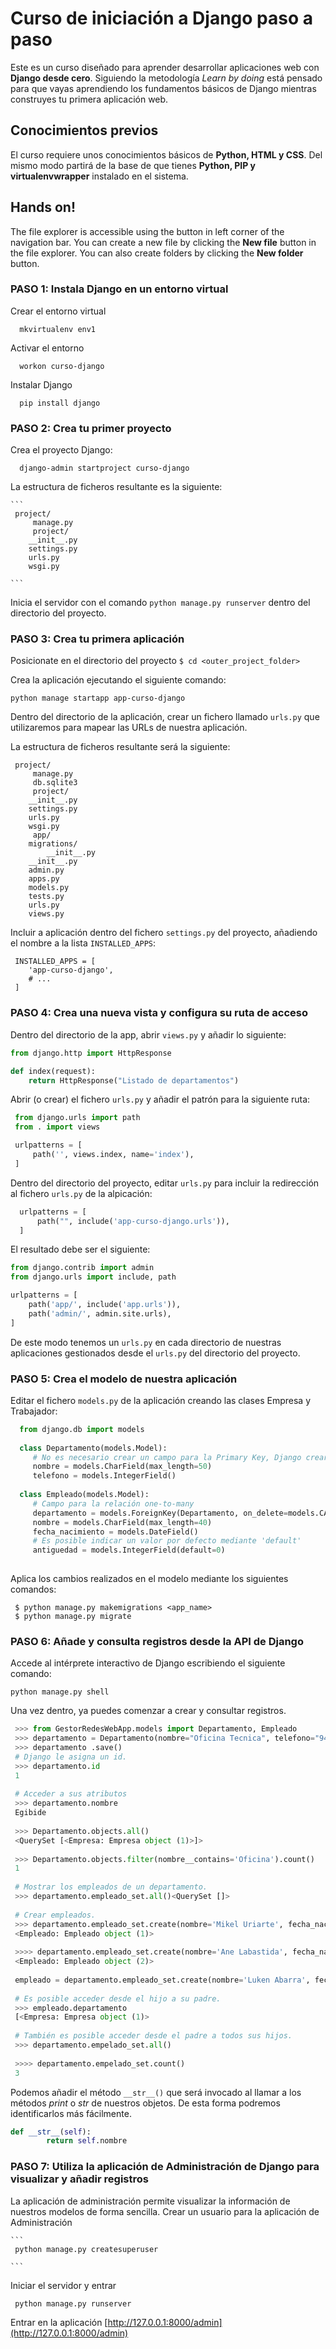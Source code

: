 # Curso de iniciación a Django paso a paso

Este es un curso diseñado para aprender desarrollar aplicaciones web con **Django desde cero**. Siguiendo la metodología *Learn by doing* está pensado para que vayas aprendiendo los fundamentos básicos de Django mientras construyes tu primera aplicación web.

## Conocimientos previos

El curso requiere unos conocimientos básicos de **Python, HTML y CSS**.
Del mismo modo partirá de la base de que tienes **Python, PIP y virtualenvwrapper** instalado en el sistema.

## Hands on!

The file explorer is accessible using the button in left corner of the navigation bar. You can create a new file by clicking the **New file** button in the file explorer. You can also create folders by clicking the **New folder** button.

### PASO 1: Instala Django en un entorno virtual 

Crear el entorno virtual
    
      mkvirtualenv env1

 Activar el entorno
    
      workon curso-django
    
    
Instalar Django

      pip install django


### PASO 2: Crea tu primer proyecto

Crea el proyecto Django:

      django-admin startproject curso-django
    
    
   La estructura de ficheros resultante es la siguiente:
    
    ```
     project/
         manage.py
         project/
     	__init__.py
     	settings.py
     	urls.py
     	wsgi.py
    
    ```
    
   Inicia el servidor con el comando `python manage.py runserver` dentro del directorio del proyecto.

### PASO 3: Crea tu primera aplicación
Posicionate en el directorio del proyecto `$ cd <outer_project_folder>`

Crea la aplicación ejecutando el siguiente comando:

`python manage startapp app-curso-django`

Dentro del directorio de la aplicación, crear un fichero llamado `urls.py` que utilizaremos para mapear las URLs de nuestra aplicación.

La estructura de ficheros resultante será la siguiente:

```
 project/
     manage.py
     db.sqlite3
     project/
 	__init__.py
 	settings.py
 	urls.py
 	wsgi.py
     app/
 	migrations/
 	    __init__.py
 	__init__.py
 	admin.py
 	apps.py
 	models.py
 	tests.py
 	urls.py
 	views.py

```

Incluir a aplicación dentro del fichero `settings.py` del proyecto, añadiendo el nombre a la lista `INSTALLED_APPS`:
	
	 INSTALLED_APPS = [
	 	'app-curso-django',
	 	# ...
	 ]

### PASO 4: Crea una nueva vista y configura su ruta de acceso

Dentro del directorio de la app, abrir `views.py` y añadir lo siguiente:

```python
from django.http import HttpResponse

def index(request):
    return HttpResponse("Listado de departamentos")
```
    
Abrir (o crear) el fichero `urls.py` y añadir el patrón para la siguiente ruta:
   ```python
    from django.urls import path
    from . import views
   
    urlpatterns = [
        path('', views.index, name='index'),
    ]
   ```
Dentro del directorio del proyecto, editar `urls.py` para incluir la redirección al fichero `urls.py` de la alpicación:
  ```python 
    urlpatterns = [
        path("", include('app-curso-django.urls')),
    ]
   ```

El resultado debe ser el siguiente:
   ```python
   from django.contrib import admin
   from django.urls import include, path
  
   urlpatterns = [
       path('app/', include('app.urls')),
       path('admin/', admin.site.urls),
   ]
   ```

De este modo tenemos un `urls.py` en cada directorio de nuestras aplicaciones gestionados desde el `urls.py` del directorio del proyecto.

### PASO 5: Crea el modelo de nuestra aplicación

Editar el fichero `models.py` de la aplicación creando las clases Empresa y Trabajador:

   ```python
     from django.db import models
    
     class Departamento(models.Model):
        # No es necesario crear un campo para la Primary Key, Django creará automáticamente un IntegerField.
        nombre = models.CharField(max_length=50)
        telefono = models.IntegerField()
    
     class Empleado(models.Model):
        # Campo para la relación one-to-many
        departamento = models.ForeignKey(Departamento, on_delete=models.CASCADE)
        nombre = models.CharField(max_length=40)
        fecha_nacimiento = models.DateField()
        # Es posible indicar un valor por defecto mediante 'default'
        antiguedad = models.IntegerField(default=0)
        
```    
Aplica los cambios realizados en el modelo mediante los siguientes comandos:
    
   ```
    $ python manage.py makemigrations <app_name>
    $ python manage.py migrate
   
   ```

### PASO 6: Añade y consulta registros desde la API de Django

Accede al intérprete interactivo de Django escribiendo el siguiente comando:

	python manage.py shell

Una vez dentro, ya puedes comenzar a crear y consultar registros.
   ```python
	>>> from GestorRedesWebApp.models import Departamento, Empleado
	>>> departamento = Departamento(nombre="Oficina Tecnica", telefono="945010101")
	>>> departamento .save()
	# Django le asigna un id.
	>>> departamento.id
	1
	
	# Acceder a sus atributos
	>>> departamento.nombre
	Egibide
	
	>>> Departamento.objects.all()
	<QuerySet [<Empresa: Empresa object (1)>]>
	
	>>> Departamento.objects.filter(nombre__contains='Oficina').count()
	1
	
	# Mostrar los empleados de un departamento.
	>>> departamento.empleado_set.all()<QuerySet []>
	
	# Crear empleados.
	>>> departamento.empleado_set.create(nombre='Mikel Uriarte', fecha_nacimiento='1985-01-23')
	<Empleado: Empleado object (1)>
	
	>>>> departamento.empleado_set.create(nombre='Ane Labastida', fecha_nacimiento='1987-12-14')
	<Empleado: Empleado object (2)>
	
	empleado = departamento.empleado_set.create(nombre='Luken Abarra', fecha_nacimiento='1989-05-12')
	
	# Es posible acceder desde el hijo a su padre.
	>>> empleado.departamento
	[<Empresa: Empresa object (1)>
	
	# También es posible acceder desde el padre a todos sus hijos.
	>>> departamento.empelado_set.all()
	
	>>>> departamento.empelado_set.count()
	3
   ```

Podemos añadir el método ```__str__()``` que será invocado al llamar a los métodos *print* o *str* de nuestros objetos. De esta forma podremos identificarlos más fácilmente.

```python
def __str__(self):
        return self.nombre
```

### PASO 7: Utiliza la aplicación de Administración de Django para visualizar y añadir registros

La aplicación de administración permite visualizar la información de nuestros modelos de forma sencilla. Crear un usuario para la aplicación de Administración
    
    ```
     python manage.py createsuperuser
    
    ```
    
Iniciar el servidor y entrar
    
   ```
    python manage.py runserver
   ```
    
Entrar en la aplicación [http://127.0.0.1:8000/admin](http://127.0.0.1:8000/admin)
